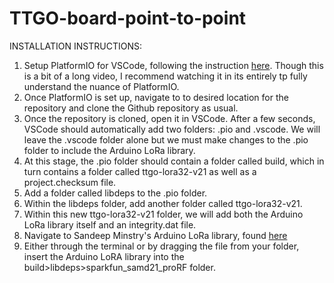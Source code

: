 # TTGO-board-point-to-point

INSTALLATION INSTRUCTIONS:
1. Setup PlatformIO for VSCode, following the instruction [here](https://www.youtube.com/watch?v=JmvMvIphMnY). Though this is a bit of a long video, I recommend watching it in its entirely tp fully understand the nuance of PlatformIO.
2. Once PlatformIO is set up, navigate to to desired location for the repository and clone the Github repository as usual. 
3. Once the repository is cloned, open it in VSCode. After a few seconds, VSCode should automatically add two folders: .pio and .vscode. We will leave the .vscode folder alone but we must make changes to the .pio folder to include the Arduino LoRa library.
4. At this stage, the .pio folder should contain a folder called build, which in turn contains a folder called ttgo-lora32-v21 as well as a project.checksum file.
5. Add a folder called libdeps to the .pio folder.
6. Within the libdeps folder, add another folder called ttgo-lora32-v21.
7. Within this new ttgo-lora32-v21 folder, we will add both the Arduino LoRa library itself and an integrity.dat file. 
8. Navigate to Sandeep Minstry's Arduino LoRa library, found [here](https://github.com/sandeepmistry/arduino-LoRa)
9. Either through the terminal or by dragging the file from your folder, insert the Arduino LoRA library into the build>libdeps>sparkfun_samd21_proRF folder.
